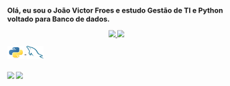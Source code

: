 ### Olá, eu sou o João Victor Froes e estudo Gestão de TI e Python voltado para Banco de dados.  


<div align="center">
  <a href="https://github.com/joaovf97">
  <img height="150em" src="https://github-readme-stats.vercel.app/api?username=joaovf97&show_icons=true&theme=dark&include_all_commits=true&count_private=true"/>
  <img height="150em" src="https://github-readme-stats.vercel.app/api/top-langs/?username=joaovf97&layout=compact&langs_count=7&theme=dark"/>
</div>
  
<div style="display: inline_block"><br>
  <img align="center" alt="joaovf97-Python" height="30" width="40" src="https://raw.githubusercontent.com/devicons/devicon/master/icons/python/python-original.svg">
  <img align="center" alt="joaovf97-MySQL" height="30" width="40" src="https://raw.githubusercontent.com/devicons/devicon/master/icons/mysql/mysql-original.svg">
</div> 

  ##
  
<div> 
  <a href = "mailto:joaovictorfml97@gmail.com"><img src="https://img.shields.io/badge/-Gmail-%23333?style=for-the-badge&logo=gmail&logoColor=white" target="_blank"></a>
  <a href="https://www.linkedin.com/in/joão-victor-lopes-5a6470112" target="_blank"><img src="https://img.shields.io/badge/-LinkedIn-%230077B5?style=for-the-badge&logo=linkedin&logoColor=white" target="_blank"></a> 
</div>
